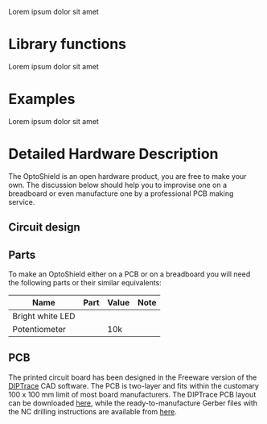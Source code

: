 Lorem ipsum dolor sit amet

# Library functions

Lorem ipsum dolor sit amet

# Examples

Lorem ipsum dolor sit amet

# Detailed Hardware Description

The OptoShield is an open hardware product, you are free to make your own. The discussion below should help you to improvise one on a breadboard or even manufacture one by a professional PCB making service. 

## Circuit design

## Parts

To make an OptoShield either on a PCB or on a breadboard you will need the following parts or their similar equivalents:

| Name             | Part | Value | Note |
|------------------|------|-------|------|
| Bright white LED |      |       |      |
| Potentiometer    |      | 10k   |      |

## PCB
The printed circuit board has been designed in the Freeware version of the [DIPTrace](https://diptrace.com/) CAD software. The PCB is two-layer and fits within the customary 100 x 100 mm limit of most board manufacturers. The DIPTrace PCB layout can be downloaded [here](https://www.dropbox.com/s/l34k0mycffbzi9i/OptoShield_PCB.zip?dl=0), while the ready-to-manufacture Gerber files with the NC drilling instructions are available from [here](https://www.dropbox.com/s/x1higxreamekhar/OptoShield_Gerber.zip?dl=0).
